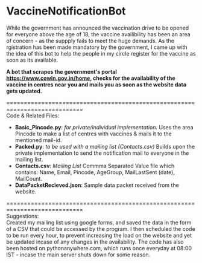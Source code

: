 # VaccineNotificationBot

While the government has announced the vaccination drive to be opened for everyone above the age of 18, the vaccine availibility has been an area of concern - as the suppply fails to meet the huge demands. As the rgistration has been made mandatory by the government, I came up with the idea of this bot to help the people in my circle register for the vaccine as soon as its available.

**A bot that scrapes the government's portal https://www.cowin.gov.in/home, checks for the availability of the vaccine in centres near you and mails you as soon as the website data gets updated.** 
   
============================================================================  
Code & Related Files:  
* __Basic_Pincode.py__: *for private/individual implementation.* Uses the area Pincode to make a list of centres with vaccines & mails it to the mentioned mail-id.  
* __Packed.py__: *to be used with a mailing list (Contacts.csv)* Builds upon the private implementation to send the notification mail to everyone in the mailing list.
* __Contacts.csv__: *Mailing List* Commma Separated Value file which contains: Name, Email, Pincode, AgeGroup, MailLastSent (date), MailCount.  
* __DataPacketRecieved.json__: Sample data packet received from the website.  
  
============================================================================  
Suggestions:  
Created my mailing list using google forms, and saved the data in the form of a CSV that could be accessed by the program. I then scheduled the code to be run every hour, to prevent increasing the load on the website and yet be updated incase of any changes in the availability. The code has also been hosted on pythonanywhere.com, which runs once everyday at 08:00 IST - incase the main server shuts down for some reason.
  

